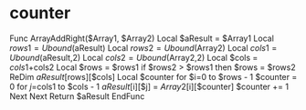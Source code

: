 # counter
Func ArrayAddRight($Array1, $Array2)     Local $aResult = $Array1     Local $rows1 = Ubound($aResult)     Local $rows2 = Ubound($Array2)     Local $cols1 = Ubound($aResult,2)     Local $cols2 = Ubound($Array2,2)     Local $cols = $cols1+$cols2     Local $rows = $rows1     if $rows2 > $rows1 then $rows = $rows2      ReDim $aResult[$rows][$cols]     Local $counter     for $i=0 to $rows - 1         $counter = 0         for $j=$cols1 to $cols - 1             $aResult[$i][$j] = $Array2[$i][$counter]             $counter += 1         Next     Next     Return $aResult EndFunc
